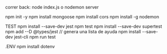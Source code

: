 correr back: node index.js  o nodemon server

npm init -y
npm install mongoose
npm install cors
npm install -g nodemon


TEST
npm install --save-dev jest
npm test
npm install --save-dev supertest
npm add --D @types/jest  // genera una lista de ayuda
npm install --save-dev jest-cli
npm run test
 

.ENV
npm install dotenv
